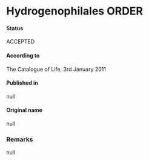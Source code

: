 # Hydrogenophilales ORDER

#### Status
ACCEPTED

#### According to
The Catalogue of Life, 3rd January 2011

#### Published in
null

#### Original name
null

### Remarks
null